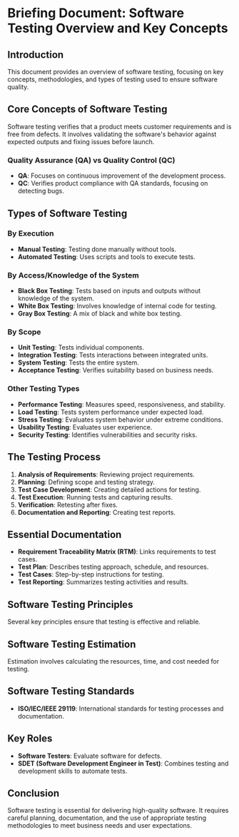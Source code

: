 # Briefing Document: Software Testing Overview and Key Concepts

## Introduction

This document provides an overview of software testing, focusing on key concepts, methodologies, and types of testing used to ensure software quality.

## Core Concepts of Software Testing

Software testing verifies that a product meets customer requirements and is free from defects. It involves validating the software's behavior against expected outputs and fixing issues before launch.

### Quality Assurance (QA) vs Quality Control (QC)

- **QA**: Focuses on continuous improvement of the development process.
- **QC**: Verifies product compliance with QA standards, focusing on detecting bugs.

## Types of Software Testing

### By Execution

- **Manual Testing**: Testing done manually without tools.
- **Automated Testing**: Uses scripts and tools to execute tests.

### By Access/Knowledge of the System

- **Black Box Testing**: Tests based on inputs and outputs without knowledge of the system.
- **White Box Testing**: Involves knowledge of internal code for testing.
- **Gray Box Testing**: A mix of black and white box testing.

### By Scope

- **Unit Testing**: Tests individual components.
- **Integration Testing**: Tests interactions between integrated units.
- **System Testing**: Tests the entire system.
- **Acceptance Testing**: Verifies suitability based on business needs.

### Other Testing Types

- **Performance Testing**: Measures speed, responsiveness, and stability.
- **Load Testing**: Tests system performance under expected load.
- **Stress Testing**: Evaluates system behavior under extreme conditions.
- **Usability Testing**: Evaluates user experience.
- **Security Testing**: Identifies vulnerabilities and security risks.

## The Testing Process

1. **Analysis of Requirements**: Reviewing project requirements.
2. **Planning**: Defining scope and testing strategy.
3. **Test Case Development**: Creating detailed actions for testing.
4. **Test Execution**: Running tests and capturing results.
5. **Verification**: Retesting after fixes.
6. **Documentation and Reporting**: Creating test reports.

## Essential Documentation

- **Requirement Traceability Matrix (RTM)**: Links requirements to test cases.
- **Test Plan**: Describes testing approach, schedule, and resources.
- **Test Cases**: Step-by-step instructions for testing.
- **Test Reporting**: Summarizes testing activities and results.

## Software Testing Principles

Several key principles ensure that testing is effective and reliable.

## Software Testing Estimation

Estimation involves calculating the resources, time, and cost needed for testing.

## Software Testing Standards

- **ISO/IEC/IEEE 29119**: International standards for testing processes and documentation.

## Key Roles

- **Software Testers**: Evaluate software for defects.
- **SDET (Software Development Engineer in Test)**: Combines testing and development skills to automate tests.

## Conclusion

Software testing is essential for delivering high-quality software. It requires careful planning, documentation, and the use of appropriate testing methodologies to meet business needs and user expectations.
